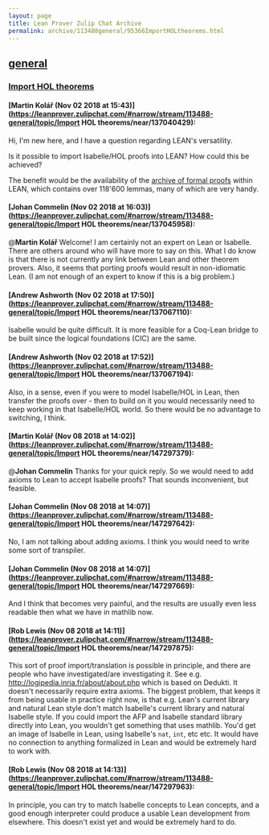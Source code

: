 ```yaml
---
layout: page
title: Lean Prover Zulip Chat Archive 
permalink: archive/113488general/95366ImportHOLtheorems.html
---
```


## [general](index.html)
### [Import HOL theorems](95366ImportHOLtheorems.html)

#### [Martin Kolář (Nov 02 2018 at 15:43)](https://leanprover.zulipchat.com/#narrow/stream/113488-general/topic/Import HOL theorems/near/137040429):
Hi, I'm new here, and I have a question regarding LEAN's versatility.

Is it possible to import Isabelle/HOL proofs into LEAN? How could this be achieved?

The benefit would be the availability of the [archive of formal proofs](https://www.isa-afp.org/) within LEAN, which contains over 118'600 lemmas, many of which are very handy.

#### [Johan Commelin (Nov 02 2018 at 16:03)](https://leanprover.zulipchat.com/#narrow/stream/113488-general/topic/Import HOL theorems/near/137045958):
@**Martin Kolář** Welcome! I am certainly not an expert on Lean or Isabelle. There are others around who will have more to say on this. What I do know is that there is not currently any link between Lean and other theorem provers. Also, it seems that porting proofs would result in non-idiomatic Lean. (I am not enough of an expert to know if this is a big problem.)

#### [Andrew Ashworth (Nov 02 2018 at 17:50)](https://leanprover.zulipchat.com/#narrow/stream/113488-general/topic/Import HOL theorems/near/137067110):
Isabelle would be quite difficult. It is more feasible for a Coq-Lean bridge to be built since the logical foundations (CIC) are the same.

#### [Andrew Ashworth (Nov 02 2018 at 17:52)](https://leanprover.zulipchat.com/#narrow/stream/113488-general/topic/Import HOL theorems/near/137067194):
Also, in a sense, even if you were to model Isabelle/HOL in Lean, then transfer the proofs over - then to build on it you would necessarily need to keep working in that Isabelle/HOL world. So there would be no advantage to switching, I think.

#### [Martin Kolář (Nov 08 2018 at 14:02)](https://leanprover.zulipchat.com/#narrow/stream/113488-general/topic/Import HOL theorems/near/147297379):
@**Johan Commelin** Thanks for your quick reply. So we would need to add axioms to Lean to accept Isabelle proofs? That sounds inconvenient, but feasible.

#### [Johan Commelin (Nov 08 2018 at 14:07)](https://leanprover.zulipchat.com/#narrow/stream/113488-general/topic/Import HOL theorems/near/147297642):
No, I am not talking about adding axioms. I think you would need to write some sort of transpiler.

#### [Johan Commelin (Nov 08 2018 at 14:07)](https://leanprover.zulipchat.com/#narrow/stream/113488-general/topic/Import HOL theorems/near/147297669):
And I think that becomes very painful, and the results are usually even less readable then what we have in mathlib now.

#### [Rob Lewis (Nov 08 2018 at 14:11)](https://leanprover.zulipchat.com/#narrow/stream/113488-general/topic/Import HOL theorems/near/147297875):
This sort of proof import/translation is possible in principle, and there are people who have investigated/are investigating it. See e.g. http://logipedia.inria.fr/about/about.php which is based on Dedukti. It doesn't necessarily require extra axioms. The biggest problem, that keeps it from being usable in practice right now, is that e.g. Lean's current library and natural Lean style don't match Isabelle's current library and natural Isabelle style. If you could import the AFP and Isabelle standard library directly into Lean, you wouldn't get something that uses mathlib. You'd get an image of Isabelle in Lean, using Isabelle's `nat`, `int`, etc etc. It would have no connection to anything formalized in Lean and would be extremely hard to work with.

#### [Rob Lewis (Nov 08 2018 at 14:13)](https://leanprover.zulipchat.com/#narrow/stream/113488-general/topic/Import HOL theorems/near/147297963):
In principle, you can try to match Isabelle concepts to Lean concepts, and a good enough interpreter could produce a usable Lean development from elsewhere. This doesn't exist yet and would be extremely hard to do.

